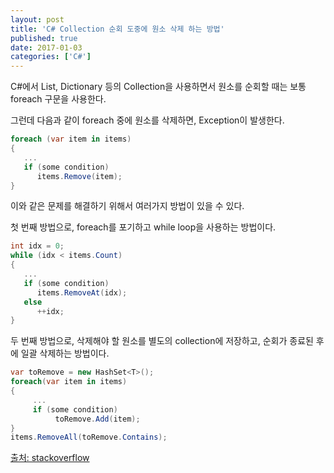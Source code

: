 ```yaml
---
layout: post
title: 'C# Collection 순회 도중에 원소 삭제 하는 방법'
published: true
date: 2017-01-03
categories: ['C#']
---
```


C#에서 List, Dictionary 등의 Collection을 사용하면서 원소를 순회할 때는 보통 foreach 구문을 사용한다.

그런데 다음과 같이 foreach 중에 원소를 삭제하면, Exception이 발생한다.

```csharp
foreach (var item in items)
{
   ...
   if (some condition)
      items.Remove(item);
}
```

이와 같은 문제를 해결하기 위해서 여러가지 방법이 있을 수 있다.

첫 번째 방법으로, foreach를 포기하고 while loop을 사용하는 방법이다.

```csharp
int idx = 0;
while (idx < items.Count)
{
   ...
   if (some condition)
      items.RemoveAt(idx);
   else
      ++idx;
}
```

두 번째 방법으로, 삭제해야 할 원소를 별도의 collection에 저장하고, 순회가 종료된 후에 일괄 삭제하는 방법이다.

```csharp
var toRemove = new HashSet<T>();
foreach(var item in items)
{
     ...
     if (some condition)
          toRemove.Add(item);
}
items.RemoveAll(toRemove.Contains);
```

[출처: stackoverflow](http://stackoverflow.com/questions/1582285/how-to-remove-elements-from-a-generic-list-while-iterating-over-it)
